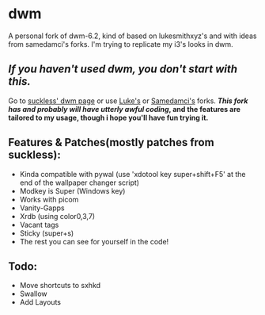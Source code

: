 # dwm
A personal fork of dwm-6.2, kind of based on lukesmithxyz's and with ideas from samedamci's forks.
I'm trying to replicate my i3's looks in dwm.
## ***If you haven't used dwm, you don't start with this.***
Go to [suckless' dwm page](https://dwm.suckless.org) or use [Luke's](https://github.com/LukeSmithxyz/dwm) or [Samedamci's](https://github.com/samedamci/dwm) forks.
**_This fork has and probably will have utterly awful coding_, and the features are tailored to my usage, though i hope you'll have fun trying it.**
## Features & Patches(mostly patches from suckless):
- Kinda compatible with pywal (use 'xdotool key super+shift+F5' at the end of the wallpaper changer script)
- Modkey is Super (Windows key)
- Works with picom
- Vanity-Gapps
- Xrdb (using color0,3,7)
- Vacant tags
- Sticky (super+s)
- The rest you can see for yourself in the code!
## Todo:
- Move shortcuts to sxhkd
- Swallow
- Add Layouts
